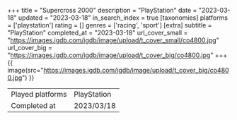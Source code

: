 +++
title = "Supercross 2000"
description = "PlayStation"
date = "2023-03-18"
updated = "2023-03-18"
in_search_index = true
[taxonomies]
platforms = ['playstation']
rating = []
genres = ['racing', 'sport']
[extra]
subtitle = "PlayStation"
completed_at = "2023-03-18"
url_cover_small = "https://images.igdb.com/igdb/image/upload/t_cover_small/co4800.jpg"
url_cover_big = "https://images.igdb.com/igdb/image/upload/t_cover_big/co4800.jpg"
+++
{{ image(src="https://images.igdb.com/igdb/image/upload/t_cover_big/co4800.jpg") }}

|              |            |
| ------------ | ---------- |
| Played platforms    | PlayStation |
| Completed at | 2023/03/18 |


